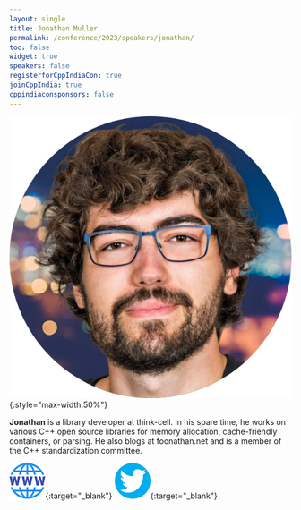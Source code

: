 ```yaml
---
layout: single
title: Jonathan Muller
permalink: /conference/2023/speakers/jonathan/
toc: false
widget: true
speakers: false
registerforCppIndiaCon: true
joinCppIndia: true
cppindiaconsponsors: false
---
```


![Jonathan Muller](/conference/2023/graphics/speakers/jonathan.png "Jonathan Muller"){:style="max-width:50%"}

**Jonathan** is a library developer at think-cell. In his spare time, he works on various C++ open source libraries for memory allocation, cache-friendly containers, or parsing. He also blogs at foonathan.net and is a member of the C++ standardization committee.  

[![Jonathan Muller](/assets/images/www.png "Jonathan Muller")](www.jonathanmueller.dev){:target="_blank"}
[![Jonathan Muller](/assets/images/twitter.png "Jonathan Muller")](https://twitter.com/foonathan){:target="_blank"}
<pre>











































</pre>